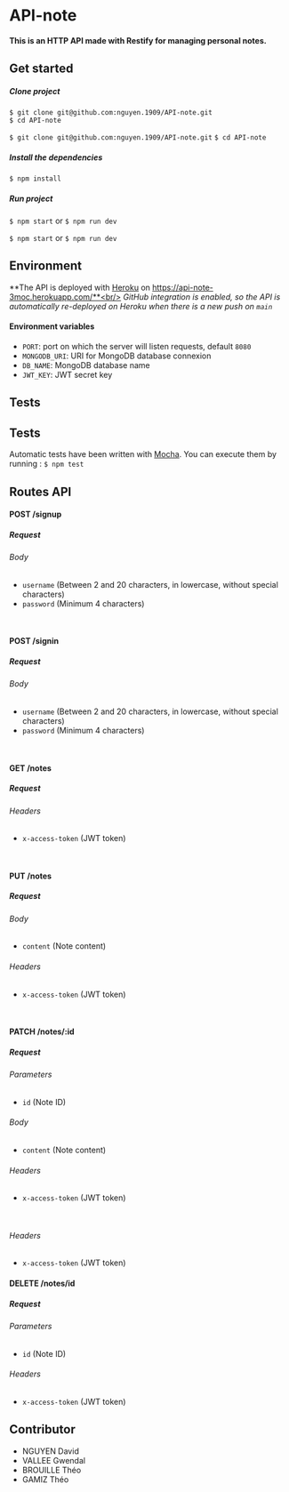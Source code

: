 # API-note
#### This is an HTTP API made with Restify for managing personal notes.

## Get started

##### Clone project
```$ git clone git@github.com:nguyen.1909/API-note.git```<br/>
``` $ cd API-note ```

`$ git clone git@github.com:nguyen.1909/API-note.git`
`$ cd API-note`

##### Install the dependencies

`$ npm install`

##### Run project
``` $ npm start ``` or  ``` $ npm run dev ```<br/> 

`$ npm start` or `$ npm run dev`

## Environment 
**The API is deployed with [Heroku](https://www.heroku.com) on https://api-note-3moc.herokuapp.com/**<br/>
*GitHub integration is enabled, so the API is automatically re-deployed on Heroku when there is a new push on `main`*

#### Environment variables

- `PORT`: port on which the server will listen requests, default `8080`
- `MONGODB_URI`: URI for MongoDB database connexion
- `DB_NAME`: MongoDB database name
- `JWT_KEY`: JWT secret key

## Tests

## Tests
Automatic tests have been written with [Mocha](https://mochajs.org/). 
You can execute them by running :
`$ npm test `

## Routes API

#### POST /signup

##### Request

###### Body

- `username` (Between 2 and 20 characters, in lowercase, without special characters)
- `password` (Minimum 4 characters)
<br/>

#### POST /signin

##### Request

###### Body

- `username` (Between 2 and 20 characters, in lowercase, without special characters)
- `password` (Minimum 4 characters) 
<br/>

#### GET /notes

##### Request

###### Headers

- `x-access-token` (JWT token)
<br/>

#### PUT /notes

##### Request

###### Body

- `content` (Note content)

###### Headers

- `x-access-token` (JWT token)
<br/>

#### PATCH /notes/:id

##### Request

###### Parameters

- `id` (Note ID)

###### Body

- `content` (Note content)
###### Headers 
- `x-access-token` (JWT token)
<br/>  

###### Headers

- `x-access-token` (JWT token)

#### DELETE /notes/id

##### Request

###### Parameters

- `id` (Note ID)

###### Headers

- `x-access-token` (JWT token)

## Contributor

- NGUYEN David
- VALLEE Gwendal
- BROUILLE Théo
- GAMIZ Théo
